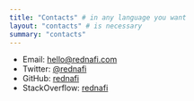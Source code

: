 ```yaml
---
title: "Contacts" # in any language you want
layout: "contacts" # is necessary
summary: "contacts"
---
```


* Email: [hello@rednafi.com][email]
* Twitter: [@rednafi][twitter]
* GitHub: [rednafi][github]
* StackOverflow: [rednafi][stackoverflow]

[email]: mailto:hello@rednafi.com
[twitter]: https://twitter.com/rednafi
[github]: https://github.com/rednafi
[stackoverflow]: https://stackoverflow.com/users/8963300/rednafi
